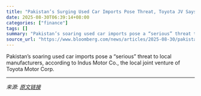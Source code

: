 ```yaml
---
title: "Pakistan’s Surging Used Car Imports Pose Threat, Toyota JV Says"
date: 2025-08-30T06:39:14+08:00
categories: ["finance"]
tags: []
summary: "Pakistan’s soaring used car imports pose a “serious” threat to local manufacturers, according to Indus Motor Co., the local joint venture of Toyota Motor Corp."
source_url: "https://www.bloomberg.com/news/articles/2025-08-30/pakistan-s-surging-used-car-imports-pose-threat-toyota-jv-says"
---
```


Pakistan’s soaring used car imports pose a “serious” threat to local manufacturers, according to Indus Motor Co., the local joint venture of Toyota Motor Corp.

---

*来源: [原文链接](https://www.bloomberg.com/news/articles/2025-08-30/pakistan-s-surging-used-car-imports-pose-threat-toyota-jv-says)*
